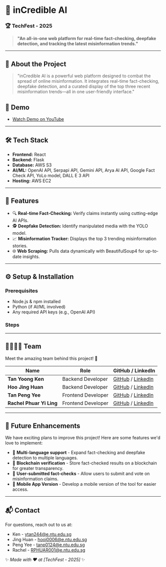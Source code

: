 # 🚀 inCredible AI

### 🏆 TechFest - 2025

> **"An all-in-one web platform for real-time fact-checking, deepfake detection, and tracking the latest misinformation trends."**

---

## 🎯 About the Project
> "inCredible AI is a powerful web platform designed to combat the spread of online misinformation. It integrates real-time fact-checking, deepfake detection, and a curated display of the top three recent misinformation trends—all in one user-friendly interface."

## 🎥 Demo
- [Watch Demo on YouTube](https://youtube.com/xxx)

---

## 🛠 Tech Stack

- **Frontend:** React
- **Backend:** Flask
- **Database:** AWS S3
- **AI/ML:** OpenAI API, Serpapi API, Gemini API, Arya AI API, Google Fact Check API, YoLo model, DALL E 3 API
- **Hosting:** AWS EC2

---

## 🚀 Features
- 🔍 **Real-time Fact-Checking:** Verify claims instantly using cutting-edge AI APIs.  
- 🕵️ **Deepfake Detection:** Identify manipulated media with the YOLO model.  
- 📈 **Misinformation Tracker:** Displays the top 3 trending misinformation stories.  
- 🌐 **Web Scraping:** Pulls data dynamically with BeautifulSoup4 for up-to-date insights.
---

## ⚙️ Setup & Installation

### Prerequisites
- Node.js & npm installed
- Python (if AI/ML involved)
- Any required API keys (e.g., OpenAI API)

### Steps

---

## 👨‍👩‍👧‍👦 Team
Meet the amazing team behind this project! 🎉

| Name        | Role                 | GitHub / LinkedIn |
|------------|----------------------|-------------------|
| **Tan Yoong Ken** | Backend Developer| [GitHub](https://github.com/fearyj) / [LinkedIn](https://www.linkedin.com/in/tan-yoong-ken-972a65252/) |
| **Hoo Jing Huan** | Backend Developer | [GitHub](https://github.com/JingHuan921) / [LinkedIn](https://www.linkedin.com/in/jing-huan-hoo-882971141/) |
| **Tan Peng Yee** | Frontend Developer | [GitHub](https://github.com/RustySooty) / [LinkedIn](https://www.linkedin.com/in/pengyeetan/) |
| **Rachel Phuar Yi Ling** | Frontend Developer| [GitHub](https://github.com/rxxchel) / [LinkedIn](https://www.linkedin.com/in/rachel-p-8002b2221/) |
---

## 🚀 Future Enhancements
We have exciting plans to improve this project! Here are some features we'd love to implement:

- 🔹 **Multi-language support** - Expand fact-checking and deepfake detection to multiple languages.
- 🔹 **Blockchain verification** - Store fact-checked results on a blockchain for greater transparency.
- 🔹 **User-submitted fact-checks** - Allow users to submit and vote on misinformation claims.
- 🔹 **Mobile App Version** - Develop a mobile version of the tool for easier access.

---

## 📬 Contact
For questions, reach out to us at:
- Ken - ytan244@e.ntu.edu.sg
- Jing Huan - hooj0006@e.ntu.edu.sg
- Peng Yee - tanp0124@e.ntu.edu.sg
- Rachel - RPHUAR001@e.ntu.edu.sg

✨ *Made with ❤️ at [TechFest - 2025]* ✨
